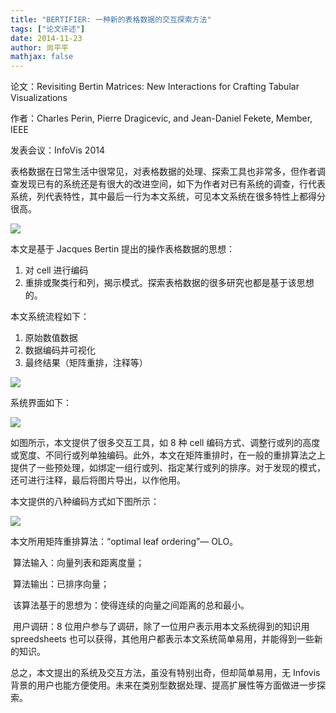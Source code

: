 ```yaml
---
title: "BERTIFIER: 一种新的表格数据的交互探索方法"
tags: ["论文评述"]
date: 2014-11-23
author: 尚平平
mathjax: false
---
```


论文：Revisiting Bertin Matrices: New Interactions for Crafting Tabular Visualizations

作者：Charles Perin, Pierre Dragicevic, and Jean-Daniel Fekete, Member, IEEE

发表会议：InfoVis 2014

表格数据在日常生活中很常见，对表格数据的处理、探索工具也非常多，但作者调查发现已有的系统还是有很大的改进空间，如下为作者对已有系统的调查，行代表系统，列代表特性，其中最后一行为本文系统，可见本文系统在很多特性上都得分很高。

![](http://www.cad.zju.edu.cn/home/vagblog/images/20141123/2014_11_23_BERTIFIER1.png)

本文是基于 Jacques Bertin 提出的操作表格数据的思想：

1. 对 cell 进行编码
2. 重排或聚类行和列，揭示模式。探索表格数据的很多研究也都是基于该思想的。

本文系统流程如下：

1. 原始数值数据
2. 数据编码并可视化
3. 最终结果（矩阵重排，注释等）

![](http://www.cad.zju.edu.cn/home/vagblog/images/20141123/2014_11_23_BERTIFIER2.png)

系统界面如下：

![](http://www.cad.zju.edu.cn/home/vagblog/images/20141123/2014_11_23_BERTIFIER3.png)

如图所示，本文提供了很多交互工具，如 8 种 cell 编码方式、调整行或列的高度或宽度、不同行或列单独编码。此外，本文在矩阵重排时，在一般的重排算法之上提供了一些预处理，如绑定一组行或列、指定某行或列的排序。对于发现的模式，还可进行注释，最后将图片导出，以作他用。

本文提供的八种编码方式如下图所示：

![](http://www.cad.zju.edu.cn/home/vagblog/images/20141123/2014_11_23_BERTIFIER4.png)

本文所用矩阵重排算法：“optimal leaf ordering”— OLO。

​ 算法输入：向量列表和距离度量；

​ 算法输出：已排序向量；

​ 该算法基于的思想为：使得连续的向量之间距离的总和最小。

​ 用户调研：8 位用户参与了调研，除了一位用户表示用本文系统得到的知识用 spreedsheets 也可以获得，其他用户都表示本文系统简单易用，并能得到一些新的知识。

总之，本文提出的系统及交互方法，虽没有特别出奇，但却简单易用，无 Infovis 背景的用户也能方便使用。未来在类别型数据处理、提高扩展性等方面做进一步探索。
